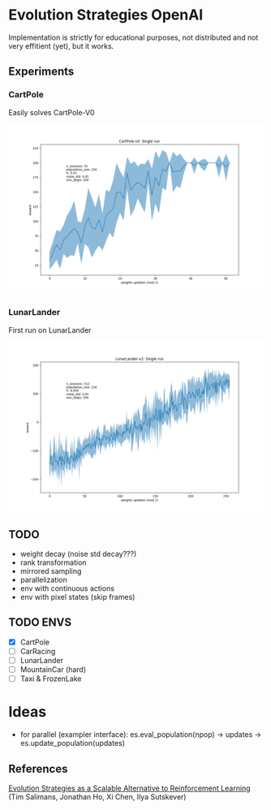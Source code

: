 # Evolution Strategies OpenAI

Implementation is strictly for educational purposes, not distributed and not very effitient (yet), but it works.


## Experiments

### CartPole
Easily solves CartPole-V0

![plot](plots/test_single_v5.png)

### LunarLander
First run on LunarLander 

![plot2](plots/test_LunarLander_v1.png)

## TODO

- weight decay (noise std decay???)
- rank transformation 
- mirrored sampling
- parallelization
- env with continuous actions
- env with pixel states (skip frames)

## TODO ENVS

- [x] CartPole   
- [ ] CarRacing      
- [ ] LunarLander    
- [ ] MountainCar (hard)     
- [ ] Taxi & FrozenLake  

# Ideas

- for parallel (exampler interface): es.eval_population(npop) -> updates -> es.update_population(updates)
<!-- функция берет модель, рандомно меняет веса, прогоняет, получает ревард и возвращает апдйет весов сразу -> легче параллелить,
 чем если отдельно генерировать сначала популяцию, потом ее отдельно прогонять, а потом уже апдейтить -->


## References

[Evolution Strategies as a Scalable Alternative to Reinforcement Learning](https://arxiv.org/abs/1703.03864) (Tim Salimans, Jonathan Ho, Xi Chen, Ilya Sutskever)
